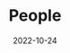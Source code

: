---
title: People
date: 2022-10-24

type: landing

sections:
  - block: people
    content:
      title: Meet the Team
      header:
      caption: ""
      image: ""

      # Choose which groups/teams of users to display.
      #   Edit `user_groups` in each user's profile to add them to one or more of these groups.
      user_groups:
          - Principal Investigator
          - Researchers
          - Grad Students
          - Administration
          - Visitors
          - Alumni
      sort_by: Params.last_name
      sort_ascending: true
    design:
      show_interests: false
      show_role: true
      show_social: true
---